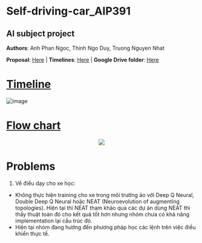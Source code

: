 # Self-driving-car_AIP391
## AI subject project

**Authors**: Anh Phan Ngoc, Thinh Ngo Duy, Truong Nguyen Nhat


**Proposal**: [Here](https://docs.google.com/document/d/1pJ-1mpVCfOzMSC11danirGs2GOsCmb-buNbJHjdytLo/edit?usp=sharing) |
**Timelines**: [Here](https://docs.google.com/spreadsheets/d/1tI2cD12YLB2aPiFoT3_adGZfaXKjOTtR2en1cJyj28g/edit?usp=sharing) | 
**Google Drive folder**: [Here](https://drive.google.com/drive/folders/14z2X1SkVipk8dSuBQIf7gDxpjtQ_vyRX?usp=sharing)


# [Timeline](https://docs.google.com/spreadsheets/d/1tI2cD12YLB2aPiFoT3_adGZfaXKjOTtR2en1cJyj28g/edit?usp=sharing)

![image](https://user-images.githubusercontent.com/105489258/169793574-2324b618-0e06-4782-bb65-7392558cce07.png)


# [Flow chart](https://app.diagrams.net/#G1B7SDmvY0hIDqaHdsrO-5gehTCWmqGAVJ)
<p align="center">
  <img src="https://user-images.githubusercontent.com/87382851/169862843-df417c02-97ff-485f-8590-8b3e131b3d97.png">
</p>


# Problems
1. Về điều dạy cho xe học:
- Không thực hiện training cho xe trong môi trường ảo với Deep Q Neural, Double Deep Q Neural hoặc NEAT (Neuroevolution of augmenting topologies). Hiện tại thì NEAT tham khảo qua các dự án dùng NEAT thì thấy thuật toán đó cho kết quả tốt hơn nhưng nhóm chưa có khả năng implementation lại cấu trúc đó.
- Hiện tại nhóm đang hướng đến phương pháp học các lệnh trên việc điều khiển thực tế.
